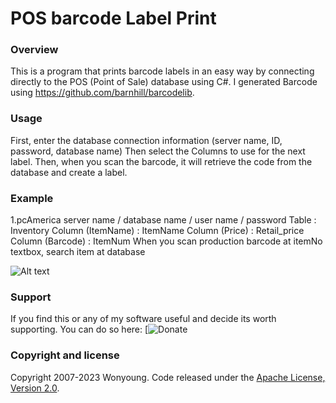 # POS barcode Label Print

### Overview ###
This is a program that prints barcode labels in an easy way by connecting directly to the POS (Point of Sale) database using C#.
I generated Barcode using https://github.com/barnhill/barcodelib.


### Usage ###

First, enter the database connection information (server name, ID, password, database name)
Then select the Columns to use for the next label.
Then, when you scan the barcode, it will retrieve the code from the database and create a label.

### Example ###
1.pcAmerica
	server name / database name / user name / password
	Table : Inventory
	Column (ItemName) : ItemName
	Column (Price) : Retail_price
	Column (Barcode) : ItemNum
When you scan production barcode at itemNo textbox, search item at database	

![Alt text](BarcodeStandard/examples/upca.jpg?raw=true "UPC-A")

### Support ###
If you find this or any of my software useful and decide its worth supporting.  You can do so here:  [![Donate](https://www.paypal.com/donate/?business=WA7K74M5VX8MN&no_recurring=0&currency_code=USD)

### Copyright and license ###

Copyright 2007-2023 Wonyoung. Code released under the [Apache License, Version 2.0](https://github.com/wonyun70/POSAddOnBarcodeLabelPrint/blob/master/POSAddOnBarcodeLabelPrint/LICENSE).
